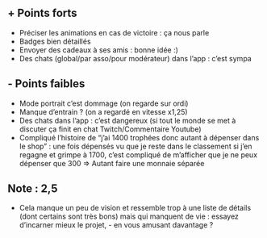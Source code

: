 ## + Points forts

- Préciser les animations en cas de victoire : ça nous parle
- Badges bien détaillés
- Envoyer des cadeaux à ses amis : bonne idée :)
- Des chats (global/par asso/pour modérateur) dans l’app : c’est sympa

## - Points faibles

- Mode portrait c’est dommage (on regarde sur ordi)
- Manque d’entrain ? (on a regardé en vitesse x1,25) 
- Des chats dans l’app : c’est dangereux (si tout le monde se met à discuter ça finit en chat Twitch/Commentaire Youtube)
- Compliqué l’histoire de “j’ai 1400 trophées donc autant à dépenser dans le shop” : une fois dépensés vu que je reste dans le classement si j’en regagne et grimpe à 1700, c’est compliqué de m’afficher que je ne peux dépenser que 300 => Autant faire une monnaie séparée

## Note : 2,5

- Cela manque un peu de vision et ressemble trop à une liste de détails (dont certains sont très bons) mais qui manquent de vie : essayez d’incarner mieux le projet, - en vous amusant davantage ?

